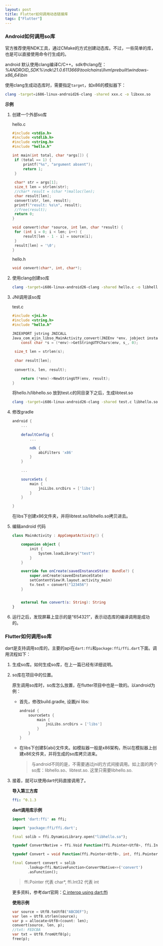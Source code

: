 ```yaml
---
layout: post
title: Flutter如何调用动态链接库
tags: ["Flutter"]
---
```


### Android如何调用so库

官方推荐使用NDK工具，通过CMake的方式创建动态库。不过，一些简单的库，也是可以直接使用命令行生成的。

android 默认使用clang编译C/C++。sdk中clang在：*%ANDROID_SDK%\ndk\21.0.6113669\toolchains\llvm\prebuilt\windows-x86_64\bin*

使用clang生成动态库时，需要指定`target`，如x86的模拟器下：

```bash
clang -target=i686-linux-android26-clang -shared xxx.c -o libxxx.so
```

**示例**

1. 创建一个外部so库

   hello.c

   ```c
   #include <stdio.h>
   #include <stdlib.h>
   #include <string.h>
   #include "hello.h"
   
   int main(int total, char *args[]) {
   	if (total == 1) {
   		printf("%s", "argument absent");
   		return 1;
   	}
   	
   	char* str = args[1];
   	size_t len = strlen(str);
   	//char* result = (char *)malloc(len);
   	char result[len];
   	convert(str, len, result);
   	printf("result: %s\n", result);
   	//free(result);
   	return 0;
   }
   
   void convert(char *source, int len, char *result) {
   	for (int i = 0; i < len; i++) {
   		result[len - 1 - i] = source[i];
   	}
   	result[len] = '\0';
   }
   ```

   hello.h

   ```c
   void convert(char*, int, char*);
   ```

2. 使用clang创建so库

   ```bash
   clang -target=i686-linux-android26-clang -shared hello.c -o libhello.so
   ```

3. JNI调用该so库

   test.c

   ```c
   #include <jni.h>
   #include <string.h>
   #include "hello.h"
   
   JNIEXPORT jstring JNICALL
   Java_com_ejin_libso_MainActivity_convert(JNIEnv *env, jobject instance, jstring s_) {
       const char *s = (*env)->GetStringUTFChars(env, s_, 0);
   	
   	size_t len = strlen(s);
   	
   	char result[len];
   	
   	convert(s, len, result);
   
       return (*env)->NewStringUTF(env, result);
   }
   ```

   将hello.h/libhello.so 放到test.c的同目录下之后，生成libtest.so

   ```bash
   clang -target=i686-linux-android26-clang -shared test.c libhello.so -o libtest.so
   ```

4. 修改gradle

   ```groovy
   android {
       ...
           
       defaultConfig {
           ...
   
           ndk {
               abiFilters 'x86'
           }
       }
       
       ...
   
       sourceSets {
           main {
               jniLibs.srcDirs = ['libs']
           }
       }
   
   }
   ```

   在libs下创建x86文件夹，并将libtest.so/libhello.so拷贝进去。

5. 编辑android 代码

   ```kotlin
   class MainActivity : AppCompatActivity() {
   
       companion object {
           init {
               System.loadLibrary("test")
           }
       }
   
       override fun onCreate(savedInstanceState: Bundle?) {
           super.onCreate(savedInstanceState)
           setContentView(R.layout.activity_main)
           tv.text = convert("123456")
       }
   
   
       external fun convert(s: String): String
   }
   ```

6. 运行之后，发现屏幕上显示的是“654321”，表示动态库的编译调用是成功的。

### Flutter如何调用so库

dart是支持调用so库的，主要的api在`dart:ffi`和`package:ffi/ffi.dart`下面。调用流程如下：

1. 生成so库。如何生成so库，在上一篇已经有详细说明。

2. so库在项目中的位置。

   原生调用so库时，so库怎么放置，在flutter项目中也是一致的。以android为例：

   - 首先，修改build.gradle, 设置jni libs:

     ```groovy
     android {
         sourceSets {
             main {
                 jniLibs.srcDirs = ['libs']
             }
         }
     }
     ```

   - 在libs下创建${abi}文件夹。如模拟器一般是x86架构，所以在模拟器上创建x86文件夹，并将生成的so库拷贝进来。

     > 与android不同的是，不需要通过jni的方式间接调用。如上面的两个so库：libhello.so、libtest.so. 这里只需要libhello.so.

     

3. 接着，就可以使用dart代码直接调用了。

     **导入第三方库**

     ```yaml
     ffi: ^0.1.3
     ```

     **dart调用库示例**

     ```dart
     import 'dart:ffi' as ffi;
     
     import 'package:ffi/ffi.dart';
     
     final solib = ffi.DynamicLibrary.open("libhello.so");
     
     typedef ConvertNative = ffi.Void Function(ffi.Pointer<Utf8>, ffi.Int32, ffi.Pointer<Utf8>);
     
     typedef Convert = void Function(ffi.Pointer<Utf8>, int, ffi.Pointer<Utf8>);
     
     final Convert convert = solib
     		.lookup<ffi.NativeFunction<ConvertNative>>('convert')
     		.asFunction();
     ```

     > ffi.Pointer<Utf8> 代表 char*, ffi.Int32 代表 int

     更多资料，参考dart官网：[C interop using dart:ffi](https://dart.dev/guides/libraries/c-interop)

     **使用示例**

     ```dart
     var source = Utf8.toUtf8("ABCDEF");
     var len = Utf8.strlen(source);
     var p = allocate<Utf8>(count: len);
     convert(source, len, p);
     //txt: FEDCBA
     var txt = Utf8.fromUtf8(p);
     free(p);
     ```